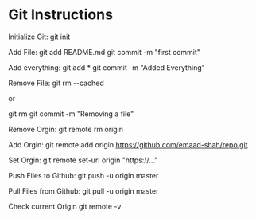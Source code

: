 Git Instructions
================

Initialize Git: 
git init

Add File: 
git add README.md
git commit -m "first commit"

Add everything:
git add *
git commit -m "Added Everything"

Remove File:
git rm --cached <file>

or

git rm <file>
git commit -m "Removing a file"

Remove Orgin:
git remote rm origin

Add Orgin:
git remote add origin https://github.com/emaad-shah/repo.git

Set Orgin:
git remote set-url origin "https://..." 

Push Files to Github:
git push -u origin master

Pull Files from Github:
git pull -u origin master

Check current Origin
git remote -v
